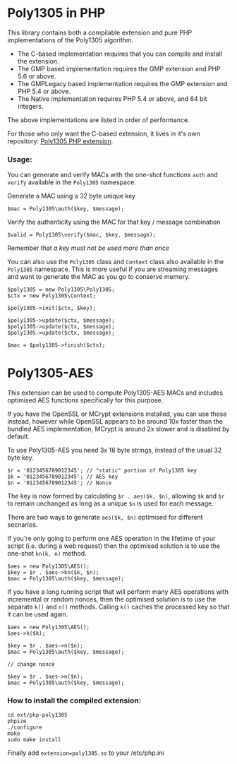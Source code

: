 Poly1305 in PHP
===============

This library contains both a compilable extension and pure PHP implementations of the Poly1305 algorithm.

 - The C-based implementation requires that you can compile and install the extension.
 - The GMP based implementation requires the GMP extension and PHP 5.6 or above.
 - The GMPLegacy based implementation requires the GMP extension and PHP 5.4 or above.
 - The Native implementation requires PHP 5.4 or above, and 64 bit integers.

The above implementations are listed in order of performance.

For those who only want the C-based extension, it lives in it's own repository: [Poly1305 PHP extension](https://github.com/lt/php-poly1305).

### Usage:

You can generate and verify MACs with the one-shot functions `auth` and `verify` available in the `Poly1305` namespace.

Generate a MAC using a 32 byte unique key

```
$mac = Poly1305\auth($key, $message);
```

Verify the authenticity using the MAC for that key / message combination

```
$valid = Poly1305\verify($mac, $key, $message);
```

Remember that *a key must not be used more than once*

You can also use the `Poly1305` class and `Context` class also available in the `Poly1305` namespace. This is more useful if you are streaming messages and want to generate the MAC as you go to conserve memory.

```
$poly1305 = new Poly1305\Poly1305;
$ctx = new Poly1305\Context;

$poly1305->init($ctx, $key);

$poly1305->update($ctx, $message);
$poly1305->update($ctx, $message);
$poly1305->update($ctx, $message);

$mac = $poly1305->finish($ctx);
```

# Poly1305-AES

This extension can be used to compute Poly1305-AES MACs and includes optimised AES functions specifically for this purpose.

If you have the OpenSSL or MCrypt extensions installed, you can use these instead, however while OpenSSL appears to be around 10x faster than the bundled AES implementation, MCrypt is around 2x slower and is disabled by default.

To use Poly1305-AES you need 3x 16 byte strings, instead of the usual 32 byte key.

```
$r = '0123456789012345'; // "static" portion of Poly1305 key
$k = '0123456789012345'; // AES key
$n = '0123456789012345'; // Nonce
```

The key is now formed by calculating `$r . aes($k, $n)`, allowing `$k` and `$r` to remain unchanged as long as a unique `$n` is used for each message.

There are two ways to generate `aes($k, $n)` optimised for different secnarios.

If you're only going to perform one AES operation in the lifetime of your script (i.e. during a web request) then the optimised solution is to use the one-shot `kn(k, n)` method.

```
$aes = new Poly1305\AES();
$key = $r . $aes->kn($k, $n);
$mac = Poly1305\auth($key, $message);
```

If you have a long running script that will perform many AES operations with incremental or random nonces, then the optimised solution is to use the separate `k()` and `n()` methods. Calling `k()` caches the processed key so that it can be used again.

```
$aes = new Poly1305\AES();
$aes->k($k);

$key = $r . $aes->n($n);
$mac = Poly1305\auth($key, $message);

// change nonce

$key = $r . $aes->n($n);
$mac = Poly1305\auth($key, $message);
```

### How to install the compiled extension:

```
cd ext/php-poly1305
phpize
./configure
make
sudo make install
```
Finally add `extension=poly1305.so` to your /etc/php.ini

